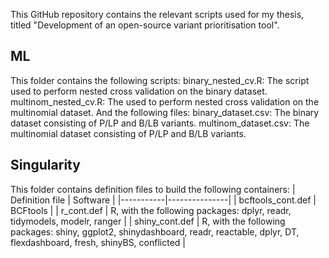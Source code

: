 This GitHub repository contains the relevant scripts used for my thesis, titled "Development of an open-source variant prioritisation tool".

## ML
This folder contains the following scripts:
binary_nested_cv.R: The script used to perform nested cross validation on the binary dataset.
multinom_nested_cv.R: The used to perform nested cross validation on the multinomial dataset.
And the following files:
binary_dataset.csv: The binary dataset consisting of P/LP and B/LB variants.
multinom_dataset.csv: The multinomial dataset consisting of P/LP and B/LB variants.

## Singularity
This folder contains definition files to build the following containers:
| Definition file | Software | 
|-----------|---------------|
| bcftools_cont.def | BCFtools   | 
| r_cont.def | R, with the following packages: dplyr, readr, tidymodels, modelr, ranger | 
| shiny_cont.def  |  R, with the following packages: shiny, ggplot2, shinydashboard, readr, reactable, dplyr, DT, flexdashboard, fresh, shinyBS, conflicted | 
